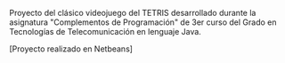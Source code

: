 Proyecto del clásico videojuego del TETRIS desarrollado durante la asignatura "Complementos de Programación" de 3er curso del Grado en Tecnologías de Telecomunicación en lenguaje Java. 

[Proyecto realizado en Netbeans]
